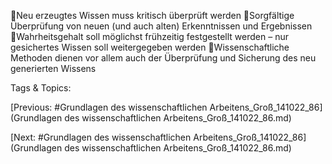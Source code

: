 Neu erzeugtes Wissen muss kritisch überprüft werden
Sorgfältige Überprüfung von neuen (und auch alten) Erkenntnissen und Ergebnissen
Wahrheitsgehalt soll möglichst frühzeitig festgestellt werden – nur gesichertes Wissen soll weitergegeben 
werden
Wissenschaftliche Methoden dienen vor allem auch der Überprüfung und Sicherung des neu generierten Wissens 

   Tags & Topics:
   

[Previous: #Grundlagen des wissenschaftlichen Arbeitens_Groß_141022_86](Grundlagen des wissenschaftlichen Arbeitens_Groß_141022_86.md)

[Next: #Grundlagen des wissenschaftlichen Arbeitens_Groß_141022_86](Grundlagen des wissenschaftlichen Arbeitens_Groß_141022_86.md)